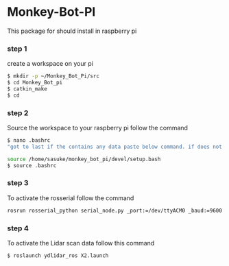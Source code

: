 # Monkey-Bot-PI
 This package for should install in raspberry pi
 ### step 1
 create a workspace on your pi
 ```sh
 $ mkdir -p ~/Monkey_Bot_Pi/src
 $ cd Monkey_Bot_pi
 $ catkin_make
 $ cd
 ```
 ### step 2
 Source the workspace to your raspberry pi
 follow the command
 ```sh
 $ nano .bashrc
 "got to last if the contains any data paste below command. if does not have any data type "cd" in terminal then type above code"

 source /home/sasuke/monkey_bot_pi/devel/setup.bash
 $ source .bashrc
 ```
 ### step 3
  To activate the rosserial follow the command
  ```sh
  rosrun rosserial_python serial_node.py _port:=/dev/ttyACM0 _baud:=9600
  ```
  ### step 4
  To activate the Lidar scan data
  follow this command
  ```sh
  $ roslaunch ydlidar_ros X2.launch
  ```
  
 
  
 
 
